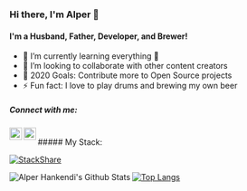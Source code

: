 ### Hi there, I'm Alper 👋

#### I'm a Husband, Father, Developer, and Brewer!
- 🌱 I’m currently learning everything 🤣
- 👯 I’m looking to collaborate with other content creators
- 🥅 2020 Goals: Contribute more to Open Source projects
- ⚡ Fun fact: I love to play drums and brewing my own beer
##### Connect with me:
[<img align="left" alt="alperhankendi | Twitter" width="22px" src="https://cdn.jsdelivr.net/npm/simple-icons@v3/icons/twitter.svg" />][twitter]  [<img align="left" alt="alperhankendi | LinkedIn" width="22px" src="https://cdn.jsdelivr.net/npm/simple-icons@v3/icons/linkedin.svg" />][linkedin]

<br />
##### My Stack:

[![StackShare](http://img.shields.io/badge/tech-stack-0690fa.svg?style=flat)][mystack]

<img align="left" alt="Alper Hankendi's Github Stats" src="https://github-readme-stats.vercel.app/api?username=alperhankendi&show_icons=true&hide_border=true&count_private=true&theme=" />

[![Top Langs][mostusedlang]][home]

[home]: https://github.com/alperhankendi
[twitter]: https://twitter.com/alper_hankendi
[linkedin]: https://www.linkedin.com/in/alper-hankendi-25302a42
[mystack]: https://stackshare.io/alperhankendi/mystack

[mostusedlang]: https://github-readme-stats.vercel.app/api/top-langs/?username=alperhankendi&show_icons=true&hide_border=true&count_private=true&hide=javascript&layout=compact&theme=

